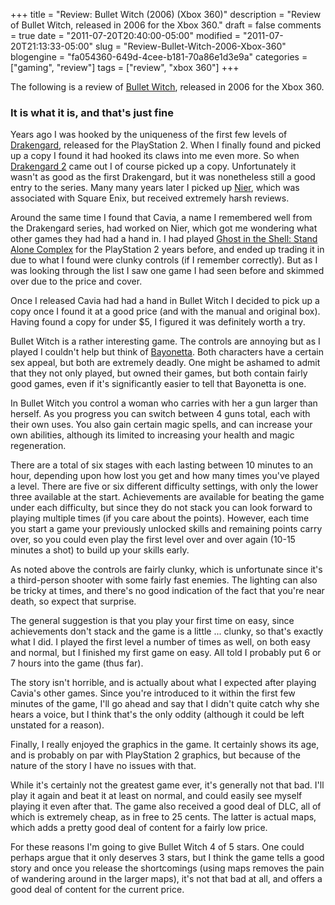 +++
title = "Review: Bullet Witch (2006) (Xbox 360)"
description = "Review of Bullet Witch, released in 2006 for the Xbox 360."
draft = false
comments = true
date = "2011-07-20T20:40:00-05:00"
modified = "2011-07-20T21:13:33-05:00"
slug = "Review-Bullet-Witch-2006-Xbox-360"
blogengine = "fa054360-649d-4cee-b181-70a86e1d3e9a"
categories = ["gaming", "review"]
tags = ["review", "xbox 360"]
+++

<div class="note">
<p>The following is a review of <a rel="external" href="http://www.amazon.com/gp/product/B000ICV996?tag=strivinglifen-20">Bullet Witch</a>, released in 2006 for the Xbox 360.</p>
</div>
<h3>It is what it is, and that's just fine</h3>
<p>Years ago I was hooked by the uniqueness of the first few levels of <a rel="external" href="http://www.amazon.com/gp/product/B0001A86EG?tag=strivinglifen-20">Drakengard</a>, released for the PlayStation 2. When I finally found and picked up a copy I found it had hooked its claws into me even more.&nbsp;So when <a rel="external" href="http://www.amazon.com/gp/product/B000CSUKY6?tag=strivinglifen-20">Drakengard 2</a> came out I of course picked up a copy. Unfortunately it wasn't as good as the first Drakengard, but it was nonetheless still a good entry to the series. Many many years later I picked up <a href="http://strivinglife.com/words/post/Review-Nier-2010-Xbox-360-PlayStation-3.aspx">Nier</a>, which was associated with Square Enix, but received extremely harsh reviews.</p>
<p>Around the same time I found that Cavia, a name I remembered well from the Drakengard series, had worked on Nier, which got me wondering what other games they had had a hand in. I had played&nbsp;<a rel="external" href="http://www.amazon.com/gp/product/B0002CHJ00?tag=strivinglifen-20">Ghost in the Shell: Stand Alone Complex</a>&nbsp;for the PlayStation 2 years before, and ended up trading it in due to what I found were clunky controls (if I remember correctly). But as I was looking through the list I saw one game I had seen before and skimmed over due to the price and cover.</p>
<p>Once I released Cavia had had a hand in Bullet Witch I decided to pick up a copy once I found it at a good price (and with the manual and original box). Having found a copy for under $5, I figured it was definitely worth a try.</p>
<p>Bullet Witch is a rather interesting game. The controls are annoying but as I played I couldn't help but think of <a rel="external" href="http://www.amazon.com/gp/product/B001YI0Z2U?tag=strivinglifen-20">Bayonetta</a>. Both characters have a certain sex appeal, but both are extremely deadly. One might be ashamed to admit that they not only played, but owned their games, but both contain fairly good games, even if it's significantly easier to tell that Bayonetta is one.</p>
<p>In Bullet Witch you control a woman who carries with her a gun larger than herself. As you progress you can switch between 4 guns total, each with their own uses. You also gain certain magic spells, and can increase your own abilities, although its limited to increasing your health and magic regeneration.</p>
<p>There are a total of six stages with each lasting between 10 minutes to an hour, depending upon how lost you get and how many times you've played a level. There are five or six different difficulty settings, with only the lower three available at the start. Achievements are available for beating the game under each difficulty, but since they do not stack you can look forward to playing multiple times (if you care about the points). However, each time you start a game your previously unlocked skills and remaining points carry over, so you could even play the first level over and over again (10-15 minutes a shot) to build up your skills early.</p>
<p>As noted above the controls are fairly clunky, which is unfortunate since it's a third-person shooter with some fairly fast enemies. The lighting can also be tricky at times, and there's no good indication of the fact that you're near death, so expect that surprise.</p>
<p>The general suggestion is that you play your first time on easy, since achievements don't stack and the game is a little ... clunky, so that's exactly what I did. I played the first level a number of times as well, on both easy and normal, but I finished my first game on easy. All told I probably put 6 or 7 hours into the game (thus far).</p>
<p>The story isn't horrible, and is actually about what I expected after playing Cavia's other games. Since you're introduced to it within the first few minutes of the game, I'll go ahead and say that I didn't quite catch why she hears a voice, but I think that's the only oddity (although it could be left unstated for a reason).</p>
<p>Finally, I really enjoyed the graphics in the game. It certainly shows its age, and is probably on par with PlayStation 2 graphics, but because of the nature of the story I have no issues with that.</p>
<p>While it's certainly not the greatest game ever, it's generally not that bad.&nbsp;I'll play it again and beat it at least on normal, and could easily see myself playing it even after that.&nbsp;The game also received a good deal of DLC, all of which is extremely cheap, as in free to 25 cents. The latter is actual maps, which adds a pretty good deal of content for a fairly low price.</p>
<p>For these reasons I'm going to give Bullet Witch 4 of 5 stars. One could perhaps argue that it only deserves 3 stars, but I think the game tells a good story and once you release the shortcomings (using maps removes the pain of wandering around in the larger maps), it's not that bad at all, and offers a good deal of content for the current price.</p>
